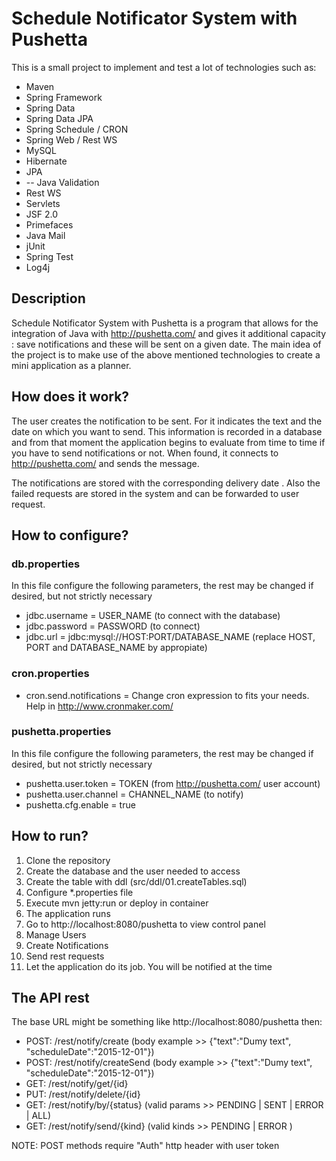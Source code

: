 # Schedule Notificator System with Pushetta

This is a small project to implement and test a lot of technologies such as:

* Maven
* Spring Framework
* Spring Data
* Spring Data JPA
* Spring Schedule / CRON
* Spring Web / Rest WS
* MySQL
* Hibernate
* JPA
* -- Java Validation
* Rest WS
* Servlets
* JSF 2.0
* Primefaces
* Java Mail
* jUnit
* Spring Test
* Log4j

## Description
Schedule Notificator System with Pushetta is a program that allows for the integration of Java with http://pushetta.com/ and gives it 
additional capacity : save notifications and these will be sent on a given date. The main idea of ​​the project is to make use of the above 
mentioned technologies to create a mini application as a planner.

## How does it work?
The user creates the notification to be sent. For it indicates the text and the date on which you want to send. This information is recorded in 
a database and from that moment the application begins to evaluate from time to time if you have to send notifications or not. When found, it 
connects to http://pushetta.com/ and sends the message.

The notifications are stored with the corresponding delivery date . Also the failed requests are stored in the system and can be forwarded to 
user request.

## How to configure?

### db.properties
In this file configure the following parameters, the rest may be changed if desired, but not strictly necessary

* jdbc.username = USER_NAME (to connect with the database)
* jdbc.password = PASSWORD (to connect)
* jdbc.url = jdbc:mysql://HOST:PORT/DATABASE_NAME (replace HOST, PORT and DATABASE_NAME by appropiate)

### cron.properties
* cron.send.notifications = Change cron expression to fits your needs. Help in http://www.cronmaker.com/

###  pushetta.properties
In this file configure the following parameters, the rest may be changed if desired, but not strictly necessary

 * pushetta.user.token = TOKEN (from http://pushetta.com/ user account)
 * pushetta.user.channel = CHANNEL_NAME (to notify)
 * pushetta.cfg.enable = true

## How to run?
1. Clone the repository
2. Create the database and the user needed to access
3. Create the table with ddl (src/ddl/01.createTables.sql)
4. Configure *.properties file
5. Execute mvn jetty:run or deploy in container
6. The application runs
7. Go to http://localhost:8080/pushetta to view control panel
8. Manage Users
9. Create Notifications
10. Send rest requests
11. Let the application do its job. You will be notified at the time

## The API rest
The base URL might be something like http://localhost:8080/pushetta then:

* POST: /rest/notify/create (body example >> {"text":"Dumy text", "scheduleDate":"2015-12-01"}) 
* POST: /rest/notify/createSend (body example >> {"text":"Dumy text", "scheduleDate":"2015-12-01"})
* GET:  /rest/notify/get/{id}
* PUT:  /rest/notify/delete/{id}
* GET:  /rest/notify/by/{status} (valid params >> PENDING | SENT | ERROR | ALL)
* GET:  /rest/notify/send/{kind} (valid kinds >> PENDING | ERROR )

NOTE: POST methods require "Auth" http header with user token